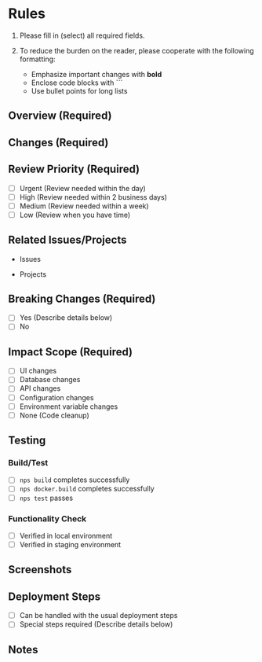 # Rules

1. Please fill in (select) all required fields.

2. To reduce the burden on the reader, please cooperate with the following
   formatting:
   - Emphasize important changes with **bold**
   - Enclose code blocks with ```
   - Use bullet points for long lists

## Overview (Required)

<!-- Briefly describe the changes -->

## Changes (Required)

<!--
Describe the changes in the following format:

- ### Addition of XX feature
  - Detailed change 1
  - Detailed change 2

- ### Fix of YY feature
  - Explanation of the fix
  - Effect of the fix
-->

## Review Priority (Required)

- [ ] Urgent (Review needed within the day)
- [ ] High (Review needed within 2 business days)
- [ ] Medium (Review needed within a week)
- [ ] Low (Review when you have time)

## Related Issues/Projects

- Issues
<!--
  List the issue numbers or links related to this Pull Request
  - Fixes #123
  - Related to #456
-->

- Projects

<!--
  List the project numbers or links related to this Pull Request
  - [Project A](#123)
  - [Sprint 2023/Q4](project-link)
-->

## Breaking Changes (Required)

- [ ] Yes (Describe details below)
- [ ] No

<!-- If yes, describe the countermeasures -->

## Impact Scope (Required)

<!-- Describe the impact of this Pull Request -->

- [ ] UI changes
- [ ] Database changes
- [ ] API changes
- [ ] Configuration changes
- [ ] Environment variable changes
- [ ] None (Code cleanup)

## Testing

<!-- Describe the testing performed -->

### Build/Test

- [ ] `nps build` completes successfully
- [ ] `nps docker.build` completes successfully
- [ ] `nps test` passes

### Functionality Check

- [ ] Verified in local environment
- [ ] Verified in staging environment

<!--
List the specific functionalities and steps verified
Example:
- Login functionality
  - Normal case: Able to log in with email and password
  - Error case: Error displayed with incorrect password
-->

## Screenshots

<!--
  If there are UI changes, share before/after using one of the following methods:

  1. Screenshots
  2. GIF, MP4
-->

## Deployment Steps

- [ ] Can be handled with the usual deployment steps
- [ ] Special steps required (Describe details below)

<!-- Describe if special deployment steps are needed -->

## Notes

<!--
  - Points to note for reviewers
  - Concerns in implementation
  - Additional tasks needed
  - Future issues
  etc., if any, please describe
-->

